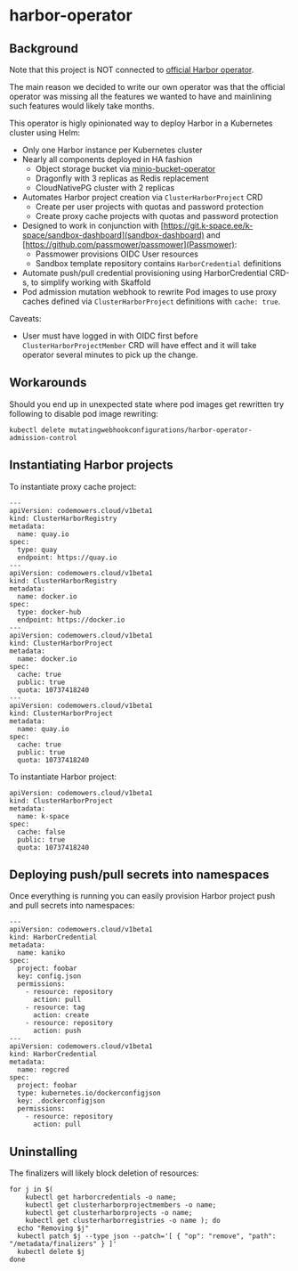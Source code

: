 # harbor-operator

## Background

Note that this project is NOT connected to [official Harbor operator](https://github.com/goharbor/harbor-operator#future-features).

The main reason we decided to write our own operator was that the official
operator was missing all the features we wanted to have and mainlining such
features would likely take months.

This operator is higly opinionated way to deploy Harbor in a Kubernetes cluster
using Helm:

* Only one Harbor instance per Kubernetes cluster
* Nearly all components deployed in HA fashion
  * Object storage bucket via [minio-bucket-operator](https://github.com/codemowers/operatorlib/tree/main/samples/minio-bucket-operator)
  * Dragonfly with 3 replicas as Redis replacement
  * CloudNativePG cluster with 2 replicas
* Automates Harbor project creation via `ClusterHarborProject` CRD
  * Create per user projects with quotas and password protection
  * Create proxy cache projects with quotas and password protection
* Designed to work in conjunction with
  [https://git.k-space.ee/k-space/sandbox-dashboard](sandbox-dashboard) and
  [https://github.com/passmower/passmower](Passmower):
  * Passmower provisions OIDC User resources
  * Sandbox template repository contains `HarborCredential` definitions
* Automate push/pull credential provisioning using HarborCredential CRD-s,
  to simplify working with Skaffold
* Pod admission mutation webhook to rewrite Pod images to use
  proxy caches defined via `ClusterHarborProject` definitions with `cache: true`.

Caveats:

* User must have logged in with OIDC first before `ClusterHarborProjectMember`
  CRD will have effect and it will take operator several minutes to pick up the change.


## Workarounds

Should you end up in unexpected state where pod images get rewritten try
following to disable pod image rewriting:

```
kubectl delete mutatingwebhookconfigurations/harbor-operator-admission-control
```


## Instantiating Harbor projects

To instantiate proxy cache project:

```
---
apiVersion: codemowers.cloud/v1beta1
kind: ClusterHarborRegistry
metadata:
  name: quay.io
spec:
  type: quay
  endpoint: https://quay.io
---
apiVersion: codemowers.cloud/v1beta1
kind: ClusterHarborRegistry
metadata:
  name: docker.io
spec:
  type: docker-hub
  endpoint: https://docker.io
---
apiVersion: codemowers.cloud/v1beta1
kind: ClusterHarborProject
metadata:
  name: docker.io
spec:
  cache: true
  public: true
  quota: 10737418240
---
apiVersion: codemowers.cloud/v1beta1
kind: ClusterHarborProject
metadata:
  name: quay.io
spec:
  cache: true
  public: true
  quota: 10737418240
```

To instantiate Harbor project:

```
apiVersion: codemowers.cloud/v1beta1
kind: ClusterHarborProject
metadata:
  name: k-space
spec:
  cache: false
  public: true
  quota: 10737418240
```


## Deploying push/pull secrets into namespaces

Once everything is running you can easily provision Harbor project
push and pull secrets into namespaces:

```
---
apiVersion: codemowers.cloud/v1beta1
kind: HarborCredential
metadata:
  name: kaniko
spec:
  project: foobar
  key: config.json
  permissions:
    - resource: repository
      action: pull
    - resource: tag
      action: create
    - resource: repository
      action: push
---
apiVersion: codemowers.cloud/v1beta1
kind: HarborCredential
metadata:
  name: regcred
spec:
  project: foobar
  type: kubernetes.io/dockerconfigjson
  key: .dockerconfigjson
  permissions:
    - resource: repository
      action: pull
```

## Uninstalling

The finalizers will likely block deletion of resources:

```
for j in $(
    kubectl get harborcredentials -o name;
    kubectl get clusterharborprojectmembers -o name;
    kubectl get clusterharborprojects -o name;
    kubectl get clusterharborregistries -o name ); do
  echo "Removing $j"
  kubectl patch $j --type json --patch='[ { "op": "remove", "path": "/metadata/finalizers" } ]'
  kubectl delete $j
done
```
